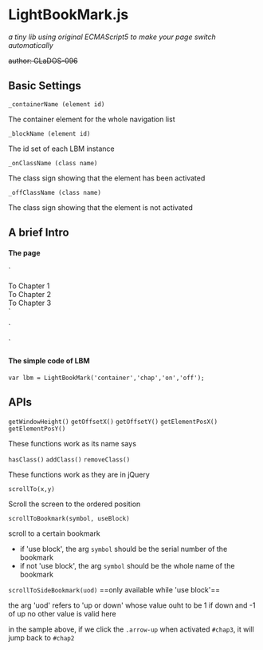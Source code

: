 # LightBookMark.js

*a tiny lib using original ECMAScript5 to make your page switch automatically*

~~author: GLaDOS-096~~

## Basic Settings

`_containerName (element id)`

The container element for the whole navigation list


`_blockName (element id)`

The id set of each LBM instance


`_onClassName (class name)`

The class sign showing that the element has been activated


`_offClassName (class name)`

The class sign showing that the element is not activated


## A brief Intro

#### The page

`<div class="navList">
   <div class="btn" onclick="lbm.scrollToBookmark(1,true)"> To Chapter 1 </div>
   <div class="btn" onclick="lbm.scrollToBookmark(2,true)"> To Chapter 2 </div>
   <div class="btn" onclick="lbm.scrollToBookmark('ex',false)"></div>
   <div class="btn" onclick="lbm.scrollToBookmark(3,true)"> To Chapter 3 </div>
   <div class="arrow arrow-up" onclick="lbm.scrollToSideBookmark(-1)"></div>
   <div class="arrow arrow-down" onclick="lbm.scrollToSideBookmark(1)"></div>
</div>
`

`<div id="container">
   <div id="chap1" class="off"></div>
   <div id="chap2" class="on"></div>
   <div id="ex" class="off"></div>
   <div id="chap3" class="off"></div>
</div>`

#### The simple code of LBM

`var lbm = LightBookMark('container','chap','on','off');`


## APIs

`getWindowHeight()`
`getOffsetX()`
`getOffsetY()`
`getElementPosX()`
`getElementPosY()`

These functions work as its name says

`hasClass()`
`addClass()`
`removeClass()`

These functions work as they are in jQuery

`scrollTo(x,y)`

Scroll the screen to the ordered position

`scrollToBookmark(symbol, useBlock)`

scroll to a certain bookmark
* if 'use block', the arg `symbol` should be the serial number of the bookmark
* if not 'use block', the arg `symbol` should be the whole name of the bookmark

`scrollToSideBookmark(uod)`
==only available while 'use block'==

the arg 'uod' refers to 'up or down' whose value ouht to be 1 if down and -1 of up
no other value is valid here

in the sample above, if we click the `.arrow-up` when activated `#chap3`, it will jump back to `#chap2`


